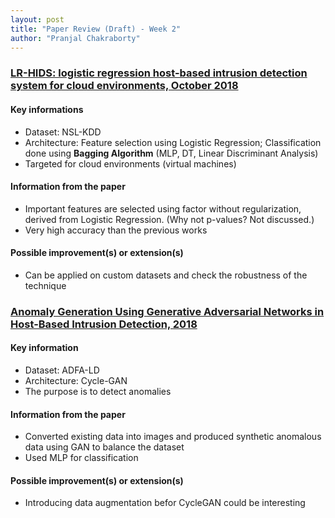 ```yaml
---
layout: post
title: "Paper Review (Draft) - Week 2"
author: "Pranjal Chakraborty"
---
```


### [LR-HIDS: logistic regression host-based intrusion detection system for cloud environments, October 2018](https://doi.org/10.1007/s12652-018-1093-8)

#### Key informations
* Dataset: NSL-KDD
* Architecture: Feature selection using Logistic Regression; Classification done using **Bagging Algorithm** (MLP, DT, Linear Discriminant Analysis)
* Targeted for cloud environments (virtual machines)

#### Information from the paper
* Important features are selected using factor without regularization, derived from Logistic Regression. (Why not p-values? Not discussed.)
* Very high accuracy than the previous works

#### Possible improvement(s) or extension(s)
* Can be applied on custom datasets and check the robustness of the technique

### [Anomaly Generation Using Generative Adversarial Networks in Host-Based Intrusion Detection, 2018](https://ieeexplore.ieee.org/abstract/document/8796769)

#### Key information
* Dataset: ADFA-LD
* Architecture: Cycle-GAN
* The purpose is to detect anomalies

#### Information from the paper
* Converted existing data into images and produced synthetic anomalous data using GAN to balance the dataset
* Used MLP for classification

#### Possible improvement(s) or extension(s)
* Introducing data augmentation befor CycleGAN could be interesting
